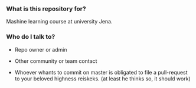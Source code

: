 ### What is this repository for? ###

Mashine learning course at university Jena. 

### Who do I talk to? ###

* Repo owner or admin
* Other community or team contact

* Whoever whants to commit on master is obligated to file a pull-request to your beloved highness reiskeks. (at least he thinks so, it should work)